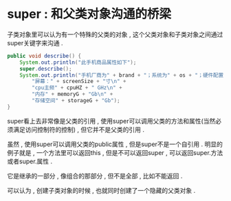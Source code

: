 # super : 和父类对象沟通的桥梁

子类对象里可以认为有一个特殊的父类的对象 , 这个父类对象和子类对象之间通过super关键字来沟通 .

```java
public void describe() {
    System.out.println("此手机商品属性如下");
    super.describe();
    System.out.println("手机厂商为" + brand + "；系统为" + os + "；硬件配置如下：\n" +
        "屏幕：" + screenSize + "寸\n" +
        "cpu主频" + cpuHZ + " GHz\n" +
        "内存" + memoryG + "Gb\n" +
        "存储空间" + storageG + "Gb");
}
```

super看上去非常像是父类的引用 , 使用super可以调用父类的方法和属性\(当然必须满足访问控制符的控制\) , 但它并不是父类的引用 .

虽然 , 使用super可以调用父类的public属性 , 但是super不是一个自引用 . 明显的例子就是 , 一个方法里可以返回this , 但是不可以返回super , 可以返回super.方法或者super.属性 . 

它是继承的一部分 , 像组合的那部分 , 但不是全部 , 比如不能返回 . 

可以认为 , 创建子类对象的时候 , 也就同时创建了一个隐藏的父类对象 . 

